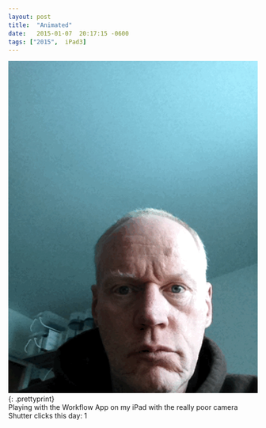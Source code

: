 ```yaml
---
layout: post
title:  "Animated"
date:   2015-01-07  20:17:15 -0600
tags: ["2015",  iPad3]
---
```

![:title](/images/2015/2015_0107_IMG_0795.gif)
{: .prettyprint}  
Playing with the Workflow App on my iPad with the really poor camera  
Shutter clicks this day: 1